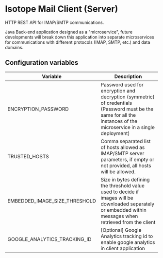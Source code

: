 Isotope Mail Client (Server)
============================

HTTP REST API for IMAP/SMTP communications. 

Java Back-end application designed as a "microservice", future developments
will break down this application into separate microservices for communications with
different protocols (IMAP, SMTP, etc.) and data domains.

## Configuration variables

Variable | Description
-------- | -----------
ENCRYPTION_PASSWORD | Password used for encryption and decryption (symmetric) of credentials (Password must be the same for all the instances of the microservice in a single deployment)
TRUSTED_HOSTS | Comma separated list of hosts allowed as IMAP/SMTP server parameters, if empty or not provided, all hosts will be allowed.
EMBEDDED_IMAGE_SIZE_THRESHOLD | Size in bytes defining the threshold value used to decide if images will be downloaded separately or embedded within messages when retrieved from the client
GOOGLE_ANALYTICS_TRACKING_ID | \[Optional\] Google Analytics tracking id to enable google analytics in client application

